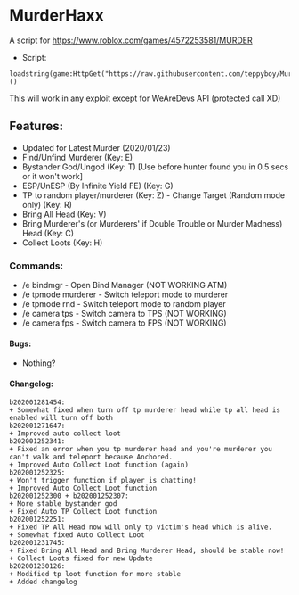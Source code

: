 # MurderHaxx
A script for https://www.roblox.com/games/4572253581/MURDER
+ Script:
```
loadstring(game:HttpGet("https://raw.githubusercontent.com/teppyboy/MurderHaxx/master/MurderHaxx_beta.lua",true))()
```
This will work in any exploit except for WeAreDevs API (protected call XD)
## Features:
+ Updated for Latest Murder (2020/01/23)
+ Find/Unfind Murderer (Key: E)
+ Bystander God/Ungod (Key: T) [Use before hunter found you in 0.5 secs or it won't work]
+ ESP/UnESP (By Infinite Yield FE) (Key: G)
+ TP to random player/murderer (Key: Z) - Change Target (Random mode only) (Key: R)
+ Bring All Head (Key: V)
+ Bring Murderer's (or Murderers' if Double Trouble or Murder Madness) Head (Key: C)
+ Collect Loots (Key: H)
### Commands:
+ /e bindmgr - Open Bind Manager (NOT WORKING ATM)
+ /e tpmode murderer - Switch teleport mode to murderer
+ /e tpmode rnd - Switch teleport mode to random player
+ /e camera tps - Switch camera to TPS (NOT WORKING)
+ /e camera fps - Switch camera to FPS (NOT WORKING)
#### Bugs:
+ Nothing?
#### Changelog:
```
b202001281454:
+ Somewhat fixed when turn off tp murderer head while tp all head is enabled will turn off both
b202001271647:
+ Improved auto collect loot
b202001252341:
+ Fixed an error when you tp murderer head and you're murderer you can't walk and teleport because Anchored.
+ Improved Auto Collect Loot function (again)
b202001252325:
+ Won't trigger function if player is chatting!
+ Improved Auto Collect Loot function
b202001252300 + b202001252307:
+ More stable bystander god
+ Fixed Auto TP Collect Loot function 
b202001252251:
+ Fixed TP All Head now will only tp victim's head which is alive.
+ Somewhat fixed Auto Collect Loot
b202001231745:
+ Fixed Bring All Head and Bring Murderer Head, should be stable now!
+ Collect Loots fixed for new Update
b202001230126:
+ Modified tp loot function for more stable
+ Added changelog
```
